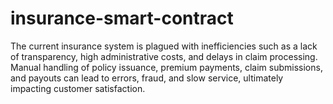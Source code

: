 # insurance-smart-contract
The current insurance system is plagued with inefficiencies such as a lack of transparency, high administrative costs, and delays in claim processing. Manual handling of policy issuance, premium payments, claim submissions, and payouts can lead to errors, fraud, and slow service, ultimately impacting customer satisfaction.
